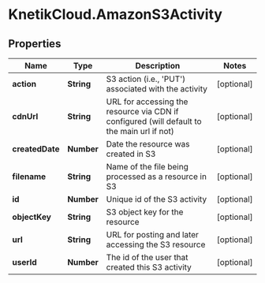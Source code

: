 # KnetikCloud.AmazonS3Activity

## Properties
Name | Type | Description | Notes
------------ | ------------- | ------------- | -------------
**action** | **String** | S3 action (i.e., &#39;PUT&#39;) associated with the activity | [optional] 
**cdnUrl** | **String** | URL for accessing the resource via CDN if configured (will default to the main url if not) | [optional] 
**createdDate** | **Number** | Date the resource was created in S3 | [optional] 
**filename** | **String** | Name of the file being processed as a resource in S3 | [optional] 
**id** | **Number** | Unique id of the S3 activity | [optional] 
**objectKey** | **String** | S3 object key for the resource | [optional] 
**url** | **String** | URL for posting and later accessing the S3 resource | [optional] 
**userId** | **Number** | The id of the user that created this S3 activity | [optional] 


